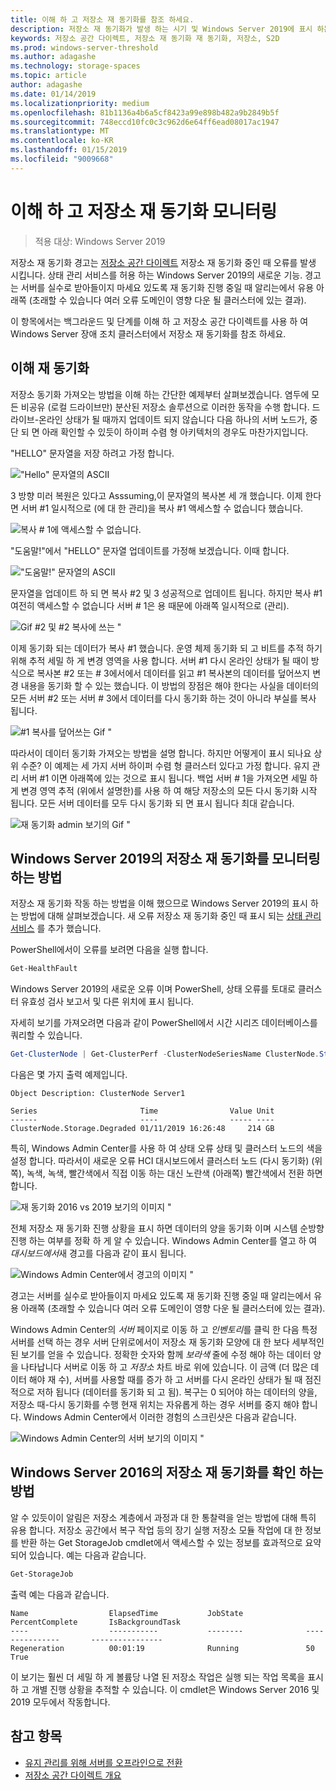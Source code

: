 ```yaml
---
title: 이해 하 고 저장소 재 동기화를 참조 하세요.
description: 저장소 재 동기화가 발생 하는 시기 및 Windows Server 2019에 표시 하는 방법에 대 한 자세한 정보입니다.
keywords: 저장소 공간 다이렉트, 저장소 재 동기화 재 동기화, 저장소, S2D
ms.prod: windows-server-threshold
ms.author: adagashe
ms.technology: storage-spaces
ms.topic: article
author: adagashe
ms.date: 01/14/2019
ms.localizationpriority: medium
ms.openlocfilehash: 81b1136a4b6a5cf8423a99e898b482a9b2849b5f
ms.sourcegitcommit: 748eccd10fc0c3c962d6e64ff6ead08017ac1947
ms.translationtype: MT
ms.contentlocale: ko-KR
ms.lasthandoff: 01/15/2019
ms.locfileid: "9009668"
---
```

# 이해 하 고 저장소 재 동기화 모니터링

>적용 대상: Windows Server 2019

저장소 재 동기화 경고는 [저장소 공간 다이렉트](storage-spaces-direct-overview.md) 저장소 재 동기화 중인 때 오류를 발생 시킵니다. 상태 관리 서비스를 허용 하는 Windows Server 2019의 새로운 기능. 경고는 서버를 실수로 받아들이지 마세요 있도록 재 동기화 진행 중일 때 알리는에서 유용 아래쪽 (초래할 수 있습니다 여러 오류 도메인이 영향 다운 될 클러스터에 있는 결과). 

이 항목에서는 백그라운드 및 단계를 이해 하 고 저장소 공간 다이렉트를 사용 하 여 Windows Server 장애 조치 클러스터에서 저장소 재 동기화를 참조 하세요.

## 이해 재 동기화

저장소 동기화 가져오는 방법을 이해 하는 간단한 예제부터 살펴보겠습니다. 염두에 모든 비공유 (로컬 드라이브만) 분산된 저장소 솔루션으로 이러한 동작을 수행 합니다. 드라이브-온라인 상태가 될 때까지 업데이트 되지 않습니다 다음 하나의 서버 노드가, 중단 되 면 아래 확인할 수 있듯이 하이퍼 수렴 형 아키텍처의 경우도 마찬가지입니다. 

"HELLO" 문자열을 저장 하려고 가정 합니다. 

!["Hello" 문자열의 ASCII](media/understand-storage-resync/hello.png)

3 방향 미러 복원은 있다고 Asssuming,이 문자열의 복사본 세 개 했습니다. 이제 한다면 서버 #1 일시적으로 (에 대 한 관리)을 복사 #1 액세스할 수 없습니다 했습니다.

![복사 # 1에 액세스할 수 없습니다.](media/understand-storage-resync/copy1.png)

"도움말!"에서 "HELLO" 문자열 업데이트를 가정해 보겠습니다. 이때 합니다.

!["도움말!" 문자열의 ASCII](media/understand-storage-resync/help.png)

문자열을 업데이트 하 되 면 복사 #2 및 3 성공적으로 업데이트 됩니다. 하지만 복사 #1 여전히 액세스할 수 없습니다 서버 # 1은 용 때문에 아래쪽 일시적으로 (관리). 

![Gif #2 및 #2 복사에 쓰는 "](media/understand-storage-resync/write.gif)

이제 동기화 되는 데이터가 복사 #1 했습니다. 운영 체제 동기화 되 고 비트를 추적 하기 위해 추적 세밀 하 게 변경 영역을 사용 합니다. 서버 #1 다시 온라인 상태가 될 때이 방식으로 복사본 #2 또는 # 3에서에서 데이터를 읽고 #1 복사본의 데이터를 덮어쓰지 변경 내용을 동기화 할 수 있는 했습니다. 이 방법의 장점은 해야 한다는 사실을 데이터의 모든 서버 #2 또는 서버 # 3에서 데이터를 다시 동기화 하는 것이 아니라 부실를 복사 됩니다.

![#1 복사를 덮어쓰는 Gif "](media/understand-storage-resync/overwrite.gif)

따라서이 데이터 동기화 가져오는 방법을 설명 합니다. 하지만 어떻게이 표시 되나요 상위 수준? 이 예제는 세 가지 서버 하이퍼 수렴 형 클러스터 있다고 가정 합니다. 유지 관리 서버 #1 이면 아래쪽에 있는 것으로 표시 됩니다. 백업 서버 # 1을 가져오면 세밀 하 게 변경 영역 추적 (위에서 설명한)를 사용 하 여 해당 저장소의 모든 다시 동기화 시작 됩니다. 모든 서버 데이터를 모두 다시 동기화 되 면 표시 됩니다 최대 같습니다.

![재 동기화 admin 보기의 Gif "](media/understand-storage-resync/admin.gif)

## Windows Server 2019의 저장소 재 동기화를 모니터링 하는 방법

저장소 재 동기화 작동 하는 방법을 이해 했으므로 Windows Server 2019의 표시 하는 방법에 대해 살펴보겠습니다. 새 오류 저장소 재 동기화 중인 때 표시 되는 [상태 관리 서비스](../../failover-clustering/health-service-overview.md) 를 추가 했습니다.

PowerShell에서이 오류를 보려면 다음을 실행 합니다.

``` PowerShell
Get-HealthFault
```

Windows Server 2019의 새로운 오류 이며 PowerShell, 상태 오류를 토대로 클러스터 유효성 검사 보고서 및 다른 위치에 표시 됩니다. 

자세히 보기를 가져오려면 다음과 같이 PowerShell에서 시간 시리즈 데이터베이스를 쿼리할 수 있습니다.

```PowerShell
Get-ClusterNode | Get-ClusterPerf -ClusterNodeSeriesName ClusterNode.Storage.Degraded
```
다음은 몇 가지 출력 예제입니다.

```
Object Description: ClusterNode Server1

Series                       Time                Value Unit
------                       ----                ----- ----
ClusterNode.Storage.Degraded 01/11/2019 16:26:48     214 GB
```

특히, Windows Admin Center를 사용 하 여 상태 오류 상태 및 클러스터 노드의 색을 설정 합니다. 따라서이 새로운 오류 HCI 대시보드에서 클러스터 노드 (다시 동기화) (위쪽), 녹색, 녹색, 빨간색에서 직접 이동 하는 대신 노란색 (아래쪽) 빨간색에서 전환 하면 합니다.

![재 동기화 2016 vs 2019 보기의 이미지 "](media/understand-storage-resync/compare.png)

전체 저장소 재 동기화 진행 상황을 표시 하면 데이터의 양을 동기화 이며 시스템 순방향 진행 하는 여부를 정확 하 게 알 수 있습니다. Windows Admin Center를 열고 하 여 *대시보드에서*새 경고를 다음과 같이 표시 됩니다.

![Windows Admin Center에서 경고의 이미지 "](media/understand-storage-resync/alert.png)

경고는 서버를 실수로 받아들이지 마세요 있도록 재 동기화 진행 중일 때 알리는에서 유용 아래쪽 (초래할 수 있습니다 여러 오류 도메인이 영향 다운 될 클러스터에 있는 결과). 

Windows Admin Center의 *서버* 페이지로 이동 하 고 *인벤토리*를 클릭 한 다음 특정 서버를 선택 하는 경우 서버 단위로에서이 저장소 재 동기화 모양에 대 한 보다 세부적인된 보기를 얻을 수 있습니다. 정확한 숫자와 함께 *보라색* 줄에 수정 해야 하는 데이터 양을 나타납니다 서버로 이동 하 고 *저장소* 차트 바로 위에 있습니다. 이 금액 (더 많은 데이터 해야 재 수), 서버를 사용할 때를 증가 하 고 서버를 다시 온라인 상태가 될 때 점진적으로 저하 됩니다 (데이터를 동기화 되 고 됨). 복구는 0 되어야 하는 데이터의 양을, 저장소 때-다시 동기화를 수행 현재 위치는 자유롭게 하는 경우 서버를 중지 해야 합니다. Windows Admin Center에서 이러한 경험의 스크린샷은 다음과 같습니다.

![Windows Admin Center의 서버 보기의 이미지 "](media/understand-storage-resync/server.png)

## Windows Server 2016의 저장소 재 동기화를 확인 하는 방법

알 수 있듯이이 알림은 저장소 계층에서 과정과 대 한 통찰력을 얻는 방법에 대해 특히 유용 합니다. 저장소 공간에서 복구 작업 등의 장기 실행 저장소 모듈 작업에 대 한 정보를 반환 하는 Get StorageJob cmdlet에서 액세스할 수 있는 정보를 효과적으로 요약 되어 있습니다. 예는 다음과 같습니다.

```PowerShell
Get-StorageJob
```

출력 예는 다음과 같습니다.

```
Name                  ElapsedTime           JobState              PercentComplete       IsBackgroundTask
----                  -----------           --------              ---------------       ----------------
Regeneration          00:01:19              Running               50                    True

```

이 보기는 훨씬 더 세밀 하 게 볼륨당 나열 된 저장소 작업은 실행 되는 작업 목록을 표시 하 고 개별 진행 상황을 추적할 수 있습니다. 이 cmdlet은 Windows Server 2016 및 2019 모두에서 작동합니다.

## 참고 항목

- [유지 관리를 위해 서버를 오프라인으로 전환](maintain-servers.md)
- [저장소 공간 다이렉트 개요](storage-spaces-direct-overview.md)